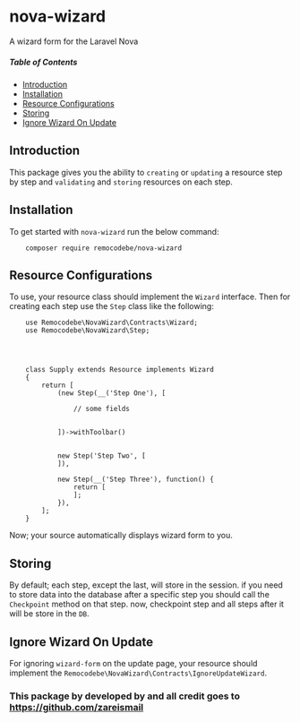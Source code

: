 # nova-wizard
A wizard form for the Laravel Nova


##### Table of Contents   

* [Introduction](#introduction)      
* [Installation](#installation)      
* [Resource Configurations](#resource-configurations)    
* [Storing](#storing)  
* [Ignore Wizard On Update](#ignore-wizard-on-update)  


## Introduction

This package gives you the ability to `creating` or `updating` a resource step by step and `validating` and `storing` resources on each step.

## Installation

To get started with `nova-wizard` run the below command:

```    
    composer require remocodebe/nova-wizard
```

## Resource Configurations

To use, your resource class should implement the `Wizard` interface. Then for creating each step use the `Step` class like the following:

```     
    use Remocodebe\NovaWizard\Contracts\Wizard; 
    use Remocodebe\NovaWizard\Step;


    

    class Supply extends Resource implements Wizard
    { 
        return [  
            (new Step(__('Step One'), [      

                // some fields


            ])->withToolbar()


            new Step('Step Two', [
            ]),

            new Step(__('Step Three'), function() {
                return [
                ];
            }),
        ];
    }
``` 

Now; your source automatically displays wizard form to you.

## Storing

By default; each step, except the last, will store in the session. if you need to store data into the database after a specific step you should call the `Checkpoint` method on that step. now, checkpoint step and all steps after it will be store in the `DB`.

## Ignore Wizard On Update

For ignoring `wizard-form` on the update page, your resource should implement the `Remocodebe\NovaWizard\Contracts\IgnoreUpdateWizard`. 


### This package by developed by and all credit goes to https://github.com/zareismail